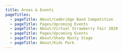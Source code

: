 ```yaml
---
title: Areas & Events
pageTitles:
  - pageTitle: About/Cambridge Band Competition
  - pageTitle: Pages/Upcoming Events
  - pageTitle: About/Virtual Strawberry Fair 2020
  - pageTitle: Pages/Upcoming Events
  - pageTitle: About/Shady Nasty Stage
  - pageTitle: About/Kids Park
---
```


